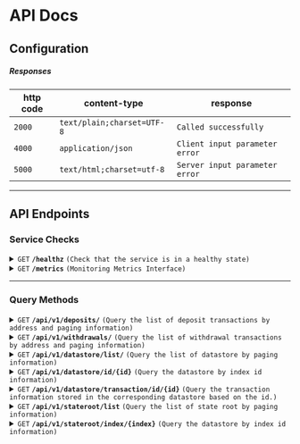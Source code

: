 # API Docs

## Configuration

##### Responses

| http code | content-type               | response                       |
| --------- | -------------------------- | ------------------------------ |
| `2000`    | `text/plain;charset=UTF-8` | `Called successfully`          |
| `4000`    | `application/json`         | `Client input parameter error` |
| `5000`    | `text/html;charset=utf-8`  | `Server input parameter error` |

---

## API Endpoints

### Service Checks

<details>
 <summary><code>GET</code> <code><b>/healthz</b></code> <code>(Check that the service is in a healthy state)</code></summary>

##### Parameters

> None

##### Example cURL

> ```bash
>  curl -X GET -H "Content-Type: application/json" http://127.0.0.1:9090/healthz
> ```

</details>

<details>
 <summary><code>GET</code> <code><b>/metrics</b></code> <code>(Monitoring Metrics Interface)</code></summary>

##### Parameters

> None

##### Example cURL

> ```bash
>  curl -X GET -H "Content-Type: application/json" http://127.0.0.1:9090/metrics
> ```

</details>

---

### Query Methods

<details>
 <summary><code>GET</code> <code><b>/api/v1/deposits/</b></code> <code>(Query the list of deposit transactions by address and paging information)</code></summary>

##### Parameters

| Name       | Type    | Position   | Description    | Required                                                                                                                             |
| ---------- | ------- | ---------- | -------------- | ------------------------------------------------------------------------------------------------------------------------------------ |
| `address`  | string  | Body Param | User's address | No. Input `0x00`, if the address is not null return the transaction associated with that address, otherwise return all transactions. |
| `page`     | Integer | Body Param | Page number    | No. Return to page 1 by default                                                                                                      |
| `pageSize` | Integer | Body Param | Page size      | No. Return to 20th data by default                                                                                                   |
| `order`    | string  | Body Param | Order          | Yes. `asc`: ascend order <br> `desc`：descend order                                                                                  |

##### Response

| Name                | Type    | Description                               |
| ------------------- | ------- | ----------------------------------------- |
| `l1TransactionHash` | string  | Layer1 deposit tx hash                    |
| `l2TransactionHash` | string  | Layer2 claim deposit tx hash              |
| `l1BlockNumber`     | uint256 | Layer1 block number                       |
| `status`            | uint8   | tx status: <br> `1`: pending; `2`:success |
| `l1TokenAddress`    | string  | Layer1 token address                      |
| `l2TokenAddress`    | string  | Layer2 token address                      |
| `fromAddress`       | string  | From address                              |
| `toAddress`         | string  | To address                                |
| `ETHAmount`         | uint256 | ETH amount                                |
| `ERC20Amount`       | uint256 | ERC20 amount                              |
| `blockTimestamp`    | uint256 | timestamp                                 |
| `queueIndex`        | uint256 | V1 deposit queue index                    |
| `l1TxOrigin`        | string  | L1 Tx Origin                              |
| `gasLimit`          | uint256 | Gas Limit                                 |

##### Example cURL

> ```bash
>  curl -X GET -H "Content-Type: application/json" \
>   -d '{"address":"0x00","page":1,"pageSize":20,"order":"asc"}' \
>   http://127.0.0.1:9090/api/v1/deposits/
> ```

</details>

<details>
 <summary><code>GET</code> <code><b>/api/v1/withdrawals/</b></code> <code>(Query the list of withdrawal transactions by address and paging information)</code></summary>

##### Parameters

| Name       | Type    | Position   | Description    | Required                                                                                                               |
| ---------- | ------- | ---------- | -------------- | ---------------------------------------------------------------------------------------------------------------------- |
| `address`  | string  | Body Param | User's address | No. If the address is not null return the transaction associated with that address, otherwise return all transactions. |
| `page`     | Integer | Body Param | Page number    | No. Return to page 1 by default                                                                                        |
| `pageSize` | Integer | Body Param | Page size      | No. Return to 20th data by default                                                                                     |
| `order`    | string  | Body Param | Order          | Yes. `asc`: ascend order <br> `desc`：descend order                                                                    |

##### Response

| Name                | Type    | Description                                                                                                |
| ------------------- | ------- | ---------------------------------------------------------------------------------------------------------- |
| `l1TransactionHash` | string  | Layer1 withdraw tx hash                                                                                    |
| `l2TransactionHash` | string  | Layer2 claim withdraw tx hash                                                                              |
| `l1ProveTxHash`     | string  | Layer1 withdraw prove tx hash                                                                              |
| `l1BlockNumber`     | uint256 | Layer1 block number                                                                                        |
| `status`            | uint8   | tx status: <br> `1`: Waiting `2`:Ready to Prove `3`:In Challenge Period `4`:Ready to Finalized `5`:Relayed |
| `l1TokenAddress`    | string  | Layer1 token address                                                                                       |
| `l2TokenAddress`    | string  | Layer2 token address                                                                                       |
| `fromAddress`       | string  | From address                                                                                               |
| `toAddress`         | string  | To address                                                                                                 |
| `ETHAmount`         | uint256 | ETH amount                                                                                                 |
| `ERC20Amount`       | uint256 | ERC20 amount                                                                                               |
| `blockTimestamp`    | uint256 | timestamp                                                                                                  |
| `msgNonce`          | uint256 | Self-incrementing nonce in `CrossDomainMessage` contract                                                   |
| `timeLeft`          | uint256 | Left time of the challenge period                                                                          |

##### Example cURL

> ```bash
>  curl -X GET -H "Content-Type: application/json" \
>   -d '{"address":"0x00000000000000000000","page":1,"pageSize":20,"order":"desc"}' \
>   http://127.0.0.1:9090/api/v1/withdrawals/
> ```

</details>

<details>
 <summary><code>GET</code> <code><b>/api/v1/datastore/list/</b></code> <code>(Query the list of datastore by paging information)</code></summary>

##### Parameters

| Name       | Type    | Position   | Description | Required                                            |
| ---------- | ------- | ---------- | ----------- | --------------------------------------------------- |
| `page`     | Integer | Body Param | Page number | No. Return to page 1 by default                     |
| `pageSize` | Integer | Body Param | Page size   | No. Return to 20th data by default                  |
| `order`    | string  | Body Param | Order       | Yes. `asc`: ascend order <br> `desc`：descend order |

##### Response

| Name          | Type    | Description                                                                             |
| ------------- | ------- | --------------------------------------------------------------------------------------- |
| `DataStoreId` | Integer | MantleDA Datastore id                                                                   |
| `DataSize`    | string  | Batch size                                                                              |
| `Status`      | bool    | Data store status; <br> `True`: Data is valid in DA <br> `False`: Data is invalid in DA |
| `Age`         | Integer | Data store time                                                                         |
| `DaHash`      | string  | Transaction hash of data stored in MantleDA                                             |

##### Example cURL

> ```bash
>  curl -X GET -H "Content-Type: application/json" \
>   -d '{page":1,"pageSize":20,"order":"asc"}' \
>   http://127.0.0.1:9090/api/v1/datastore/list/
> ```

</details>

<details>
 <summary><code>GET</code> <code><b>/api/v1/datastore/id/{id}</b></code> <code>(Query the datastore by index id information)</code></summary>

##### Parameters

| Name | Type    | Position    | Description        | Required |
| ---- | ------- | ----------- | ------------------ | -------- |
| `id` | Integer | Query Param | Datastore Index id | Yes.     |

##### Response

| Name                    | Type     | Description                                                                             |
| ----------------------- | -------- | --------------------------------------------------------------------------------------- |
| `dataStoreId`           | Integer  | The datastore ID on MantleDA                                                            |
| `dataStoreNumber`       | Integer  | The datastore number on MantleDA                                                        |
| `durationDataStoreId`   | Integer  | The duration ID on MantleDA                                                             |
| `dataSize`              | integer  | The data size on MantleDA                                                               |
| `index`                 | Integer  | The data index number                                                                   |
| `dataCommitment`        | string   | The data commitment information                                                         |
| `msgHash`               | string   | The Msg hash of the data store                                                          |
| `initTime`              | Integer  | The init time of the data store                                                         |
| `expireTime`            | Integer  | The expire time of the data store                                                       |
| `duration`              | Integer  | Configured datastore expiration time                                                    |
| `status`                | bool     | Data store status; <br> `True`: Data is valid in DA <br> `False`: Data is invalid in DA |
| `numSys`                | uint8    | The number of the system nodes                                                          |
| `numPar`                | uint8    | The number of the partner nodes                                                         |
| `degree`                | string   | The degree of the KZG low-degree proof                                                  |
| `storePeriodLength`     | Integer  | The valid period length of the data store                                               |
| `fee`                   | Integer  | The data store fee                                                                      |
| `confirmer`             | string   | The confirmed address of the data store                                                 |
| `header`                | string   | The data store header                                                                   |
| `initTxHash`            | string   | The initial transaction Hash of the data                                                |
| `initGasUsed`           | string   | The initial transaction gasUsed of the data                                             |
| `initBlockNumber`       | Integer  | The initial transaction block number of the data                                        |
| `ethSigned`             | string   | The data commitment of the Ethereum signature.                                          |
| `mantleSigned`          | string   | The data commitment of the Mantle signature.                                            |
| `nonSignerPubKeyHashes` | []string | The list of the non-Signer public key hashes                                            |
| `signatoryRecord`       | string   | The signature record of the data commitment                                             |
| `confirmTxHash`         | string   | The confirmed transaction Hash of the data                                              |
| `confirmGasUsed`        | Integer  | The confirmed transaction gasUsed of the data                                           |

##### Example cURL

> ```bash
>  curl -X GET -H "Content-Type: application/json" http://127.0.0.1:9090/api/v1/datastore/id/100
> ```

</details>

<details>
 <summary><code>GET</code> <code><b>/api/v1/datastore/transaction/id/{id}</b></code> <code>(Query the transaction information stored in the corresponding datastore based on the id.)</code></summary>

##### Parameters

| Name | Type    | Position    | Description        | Required |
| ---- | ------- | ----------- | ------------------ | -------- |
| `id` | Integer | Query Param | Datastore Index id | Yes.     |

##### Response

| Name          | Type    | Description                                       |
| ------------- | ------- | ------------------------------------------------- |
| `storeId`     | Integer | The id of datastore                               |
| `index`       | Integer | The transaction index                             |
| `blockNumber` | Integer | The block number                                  |
| `txHash`      | string  | The transaction hash                              |
| `blockData`   | string  | The original data submitted to the DA in MantleV2 |

##### Example cURL

> ```bash
>  curl -X GET -H "Content-Type: application/json" http://127.0.0.1:9090/api/v1/datastore/transaction/id/10
> ```

</details>

<details>
 <summary><code>GET</code> <code><b>/api/v1/stateroot/list</b></code> <code>(Query the list of state root by paging information)</code></summary>

##### Parameters

| Name       | Type    | Position   | Description | Required                                            |
| ---------- | ------- | ---------- | ----------- | --------------------------------------------------- |
| `page`     | Integer | Body Param | Page number | No. Return to page 1 by default                     |
| `pageSize` | Integer | Body Param | Page size   | No. Return to 20th data by default                  |
| `order`    | string  | Body Param | Order       | Yes. `asc`: ascend order <br> `desc`：descend order |

##### Response

| Name                | Type    | Description                                                           |
| ------------------- | ------- | --------------------------------------------------------------------- |
| `blockHash`         | string  | Layer1 block hash                                                     |
| `transactionHash`   | string  | Layer1 transaction Hash                                               |
| `l1BlockNumber`     | uint256 | Layer1 block number                                                   |
| `l2BlockNumber`     | uint256 | Layer2 block number                                                   |
| `outputIndex`       | uint256 | The state root index                                                  |
| `prevTotalElements` | uint256 | The last count of elements                                            |
| `status`            | string  | The Layer1 status                                                     |
| `transactionHash`   | string  | The Layer1 transaction hash                                           |
| `outputRoot`        | string  | The state root of the Rollup data                                     |
| `canonical`         | bool    | The data derivation status: <br> `true`: Normal <br> `false`: Unmoral |
| `batchSize`         | uint256 | The batch size of the data                                            |
| `timestamp`         | uint256 | Timestamp                                                             |

##### Example cURL

> ```bash
>  curl -X GET -H "Content-Type: application/json" \
>   -d '{"page":1,"pageSize":20,"order":"asc"}' \
>   http://127.0.0.1:9090/api/v1/stateroot/list/
> ```

</details>

<details>
 <summary><code>GET</code> <code><b>/api/v1/stateroot/index/{index}</b></code> <code>(Query the datastore by index id information)</code></summary>

##### Parameters

| Name    | Type    | Position    | Description | Required |
| ------- | ------- | ----------- | ----------- | -------- |
| `index` | Integer | Query Param | Index id    | Yes.     |

##### Response

| Name                | Type    | Description                                                           |
| ------------------- | ------- | --------------------------------------------------------------------- |
| `blockHash`         | string  | Layer1 block hash                                                     |
| `transactionHash`   | string  | Layer1 transaction Hash                                               |
| `l1BlockNumber`     | uint256 | Layer1 block number                                                   |
| `l2BlockNumber`     | uint256 | Layer2 block number                                                   |
| `outputIndex`       | uint256 | The state root index                                                  |
| `prevTotalElements` | uint256 | The last count of elements                                            |
| `status`            | string  | The Layer1 status                                                     |
| `transactionHash`   | string  | The Layer1 transaction hash                                           |
| `outputRoot`        | string  | The state root of the Rollup data                                     |
| `canonical`         | bool    | The data derivation status: <br> `true`: Normal <br> `false`: Unmoral |
| `batchSize`         | uint256 | The batch size of the data                                            |
| `timestamp`         | uint256 | Timestamp                                                             |

##### Example cURL

> ```bash
>  curl -X GET -H "Content-Type: application/json" http://127.0.0.1:9090/api/v1/datastore/id/100
> ```

</details>
